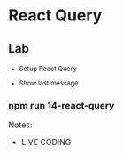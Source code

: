 <!-- .slide: class="exercice" -->

# React Query

## Lab

<small>

- Setup React Query

- Show last message

</small>

### npm run 14-react-query

Notes:

- LIVE CODING
